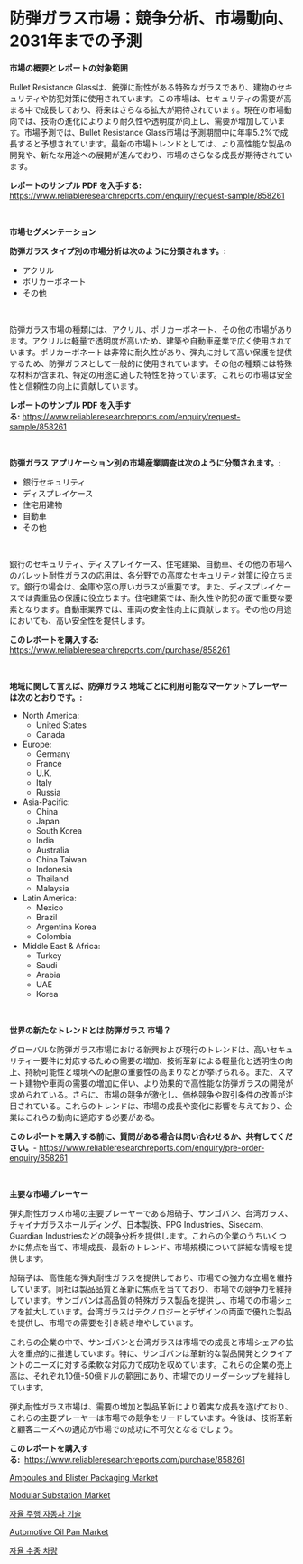 <p><h1>防弾ガラス市場：競争分析、市場動向、2031年までの予測</h1></p><p><strong>市場の概要とレポートの対象範囲</strong></p>
<p><p>Bullet Resistance Glassは、銃弾に耐性がある特殊なガラスであり、建物のセキュリティや防犯対策に使用されています。この市場は、セキュリティの需要が高まる中で成長しており、将来はさらなる拡大が期待されています。現在の市場動向では、技術の進化によりより耐久性や透明度が向上し、需要が増加しています。市場予測では、Bullet Resistance Glass市場は予測期間中に年率5.2%で成長すると予想されています。最新の市場トレンドとしては、より高性能な製品の開発や、新たな用途への展開が進んでおり、市場のさらなる成長が期待されています。</p></p>
<p><strong>レポートのサンプル PDF を入手する:</strong> <a href="https://www.reliableresearchreports.com/enquiry/request-sample/858261">https://www.reliableresearchreports.com/enquiry/request-sample/858261</a></p>
<p>&nbsp;</p>
<p><strong>市場セグメンテーション</strong></p>
<p><strong>防弾ガラス タイプ別の市場分析は次のように分類されます。:</strong></p>
<p><ul><li>アクリル</li><li>ポリカーボネート</li><li>その他</li></ul></p>
<p>&nbsp;</p>
<p><p>防弾ガラス市場の種類には、アクリル、ポリカーボネート、その他の市場があります。アクリルは軽量で透明度が高いため、建築や自動車産業で広く使用されています。ポリカーボネートは非常に耐久性があり、弾丸に対して高い保護を提供するため、防弾ガラスとして一般的に使用されています。その他の種類には特殊な材料が含まれ、特定の用途に適した特性を持っています。これらの市場は安全性と信頼性の向上に貢献しています。</p></p>
<p><strong>レポートのサンプル PDF を入手する:</strong>&nbsp;<a href="https://www.reliableresearchreports.com/enquiry/request-sample/858261">https://www.reliableresearchreports.com/enquiry/request-sample/858261</a></p>
<p>&nbsp;</p>
<p><strong> 防弾ガラス アプリケーション別の市場産業調査は次のように分類されます。:</strong></p>
<p><ul><li>銀行セキュリティ</li><li>ディスプレイケース</li><li>住宅用建物</li><li>自動車</li><li>その他</li></ul></p>
<p>&nbsp;</p>
<p><p>銀行のセキュリティ、ディスプレイケース、住宅建築、自動車、その他の市場へのバレット耐性ガラスの応用は、各分野での高度なセキュリティ対策に役立ちます。銀行の場合は、金庫や窓の厚いガラスが重要です。また、ディスプレイケースでは貴重品の保護に役立ちます。住宅建築では、耐久性や防犯の面で重要な要素となります。自動車業界では、車両の安全性向上に貢献します。その他の用途においても、高い安全性を提供します。</p></p>
<p><strong>このレポートを購入する:</strong>&nbsp; <a href="https://www.reliableresearchreports.com/purchase/858261">https://www.reliableresearchreports.com/purchase/858261</a></p>
<p>&nbsp;</p>
<p><strong>地域に関して言えば、防弾ガラス 地域ごとに利用可能なマーケットプレーヤーは次のとおりです。:</strong></p>
<p><ul>
    <li>
        North America:
        <ul>
            <li>United States</li>
            <li>Canada</li>
        </ul>
    </li>
    <li>
        Europe:
        <ul>
            <li>Germany</li>
            <li>France</li>
            <li>U.K.</li>
            <li>Italy</li>
            <li>Russia</li>
        </ul>
    </li>
    <li>
        Asia-Pacific:
        <ul>
            <li>China</li>
            <li>Japan</li>
            <li>South Korea</li>
            <li>India</li>
            <li>Australia</li>
            <li>China Taiwan</li>
            <li>Indonesia</li>
            <li>Thailand</li>
            <li>Malaysia</li>
        </ul>
    </li>
    <li>
        Latin America:
        <ul>
            <li>Mexico</li>
            <li>Brazil</li>
            <li>Argentina Korea</li>
            <li>Colombia</li>
        </ul>
    </li>
    <li>
        Middle East & Africa:
        <ul>
            <li>Turkey</li>
            <li>Saudi</li>
            <li>Arabia</li>
            <li>UAE</li>
            <li>Korea</li>
        </ul>
    </li>
    </ul></p>
<p>&nbsp;</p>
<p><strong>世界の新たなトレンドとは 防弾ガラス 市場？</strong></p>
<p><p>グローバルな防弾ガラス市場における新興および現行のトレンドは、高いセキュリティー要件に対応するための需要の増加、技術革新による軽量化と透明性の向上、持続可能性と環境への配慮の重要性の高まりなどが挙げられる。また、スマート建物や車両の需要の増加に伴い、より効果的で高性能な防弾ガラスの開発が求められている。さらに、市場の競争が激化し、価格競争や取引条件の改善が注目されている。これらのトレンドは、市場の成長や変化に影響を与えており、企業はこれらの動向に適応する必要がある。</p></p>
<p><strong>このレポートを購入する前に、質問がある場合は問い合わせるか、共有してください。</strong>- <a href="https://www.reliableresearchreports.com/enquiry/pre-order-enquiry/858261">https://www.reliableresearchreports.com/enquiry/pre-order-enquiry/858261</a></p>
<p>&nbsp;</p>
<p><strong>主要な市場プレーヤー</strong></p>
<p><p>弾丸耐性ガラス市場の主要プレーヤーである旭硝子、サンゴバン、台湾ガラス、チャイナガラスホールディング、日本製鉄、PPG Industries、Sisecam、Guardian Industriesなどの競争分析を提供します。これらの企業のうちいくつかに焦点を当て、市場成長、最新のトレンド、市場規模について詳細な情報を提供します。</p><p>旭硝子は、高性能な弾丸耐性ガラスを提供しており、市場での強力な立場を維持しています。同社は製品品質と革新に焦点を当てており、市場での競争力を維持しています。サンゴバンは高品質の特殊ガラス製品を提供し、市場での市場シェアを拡大しています。台湾ガラスはテクノロジーとデザインの両面で優れた製品を提供し、市場での需要を引き続き増やしています。</p><p>これらの企業の中で、サンゴバンと台湾ガラスは市場での成長と市場シェアの拡大を重点的に推進しています。特に、サンゴバンは革新的な製品開発とクライアントのニーズに対する柔軟な対応力で成功を収めています。これらの企業の売上高は、それぞれ10億-50億ドルの範囲にあり、市場でのリーダーシップを維持しています。</p><p>弾丸耐性ガラス市場は、需要の増加と製品革新により着実な成長を遂げており、これらの主要プレーヤーは市場での競争をリードしています。今後は、技術革新と顧客ニーズへの適応が市場での成功に不可欠となるでしょう。</p></p>
<p><strong>このレポートを購入する:</strong>&nbsp;&nbsp;<a href="https://www.reliableresearchreports.com/purchase/858261">https://www.reliableresearchreports.com/purchase/858261</a></p>
<p><p><a href="https://zircon-bluebell-299.notion.site/Ampoules-and-Blister-Packaging-Market-Centers-on-Aspects-such-as-Market-Growth-Market-Share-Market-86c67f6c3a9946b58fafcce39b0e0cd5">Ampoules and Blister Packaging Market</a></p><p><a href="https://view.publitas.com/reportprime-1/modular-substation-market-centers-on-aspects-such-as-market-growth-market-share-market-opportunity-and-projected-forecasts-spanning-from-2024-to-2031/">Modular Substation Market</a></p><p><a href="https://github.com/vsap75a286l/Market-Research-Report-List-1/blob/main/48990018556.md">자율 주행 자동차 기술</a></p><p><a href="https://issuu.com/reportprime-2/docs/automotive-oil-pan-market-size-2030.pptx">Automotive Oil Pan Market</a></p><p><a href="https://github.com/Maeennan456456/Market-Research-Report-List-1/blob/main/49797708557.md">자율 수중 차량</a></p></p>